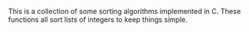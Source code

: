 
This is a collection of some sorting algorithms implemented in C.
These functions all sort lists of integers to keep things simple.
